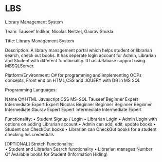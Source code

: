 # LBS
Library Management System

Team:	Tauseef Indikar, Nicolas Neitzel, Gaurav Shukla

Title:	Library Management System

Description: A library management portal which helps student or librarian  search, check out books. It has seperate login account for Admin, Librarian and Student with different functionality. It has database support using MSSQLServer.

Platform/Environment: C# for programming and implementing OOPs concepts, Front end on HTML,CSS and JQUERY with DB in MS SQL

Programming	Languages:

Name	C#	HTML	Javascript	CSS	MS-SQL
Tauseef	Beginner	Expert	Intermediate	Expert	Expert
Nicolas	Beginner	Beginner	Beginner	Beginner	Intermediate
Gaurav	Expert	Expert	Intermediate	Intermediate	Expert

Functionality:
•	Student Signup / Login
•	Librarian Login
•	Admin Login with options on adding Librarian account
•	Admin can add, edit, update books
•	Student can CheckOut books
•	Librarian can CheckOut books for a student checking his credentials

[OPTIONAL]	Stretch	Functionality:	
•	Student and Librarian Search functionality
•	Librarian manages Number Of Available books for Student (Information Hiding)
